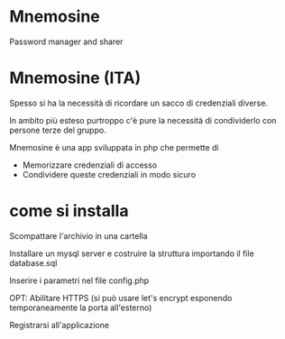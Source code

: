 # Mnemosine
Password manager and sharer




# Mnemosine (ITA)


Spesso si ha la necessità di ricordare un sacco di credenziali diverse.

In ambito più esteso purtroppo c'è pure la necessità di condividerlo con persone terze del gruppo.

Mnemosine è una app sviluppata in php che permette di 

- Memorizzare credenziali di accesso
- Condividere queste credenziali in modo sicuro


# come si installa

Scompattare l'archivio in una cartella

Installare un mysql server e costruire la struttura importando il file database.sql

Inserire i parametri nel file config.php

OPT: Abilitare HTTPS (si può usare let's encrypt esponendo temporaneamente la porta all'esterno)

Registrarsi all'applicazione





